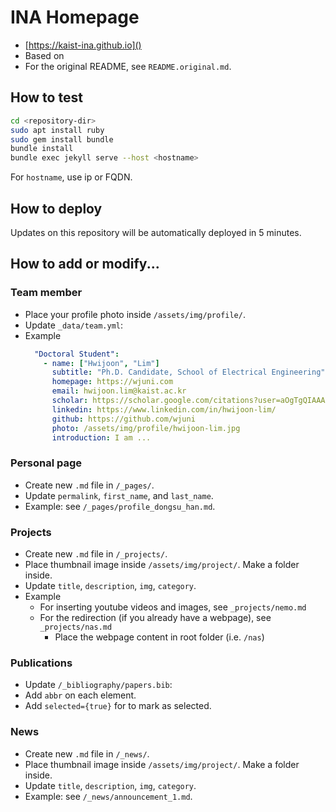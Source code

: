 # INA Homepage
- [https://kaist-ina.github.io]()
- Based on 
- For the original README, see `README.original.md`.

## How to test
```bash
cd <repository-dir>
sudo apt install ruby
sudo gem install bundle
bundle install
bundle exec jekyll serve --host <hostname>
```
For `hostname`, use ip or FQDN.

## How to deploy
Updates on this repository will be automatically deployed in 5 minutes.

## How to add or modify...
### Team member
- Place your profile photo inside `/assets/img/profile/`.
- Update `_data/team.yml`:
- Example
  ```yaml
    "Doctoral Student":
      - name: ["Hwijoon", "Lim"]
        subtitle: "Ph.D. Candidate, School of Electrical Engineering"
        homepage: https://wjuni.com
        email: hwijoon.lim@kaist.ac.kr
        scholar: https://scholar.google.com/citations?user=aOgTgQIAAAAJ
        linkedin: https://www.linkedin.com/in/hwijoon-lim/
        github: https://github.com/wjuni
        photo: /assets/img/profile/hwijoon-lim.jpg
        introduction: I am ...
  ```

### Personal page
- Create new `.md` file in `/_pages/`.
- Update `permalink`, `first_name`, and `last_name`.
- Example: see `/_pages/profile_dongsu_han.md`.

### Projects
- Create new `.md` file in `/_projects/`.
- Place thumbnail image inside `/assets/img/project/`. Make a folder inside.
- Update `title`, `description`, `img`, `category`.
- Example
    - For inserting youtube videos and images, see `_projects/nemo.md`
    - For the redirection (if you already have a webpage), see `_projects/nas.md`
        - Place the webpage content in root folder (i.e. `/nas`)

### Publications
- Update `/_bibliography/papers.bib`:
- Add `abbr` on each element.
- Add `selected={true}` for to mark as selected.

### News
- Create new `.md` file in `/_news/`.
- Place thumbnail image inside `/assets/img/project/`. Make a folder inside.
- Update `title`, `description`, `img`, `category`.
- Example: see `/_news/announcement_1.md`.